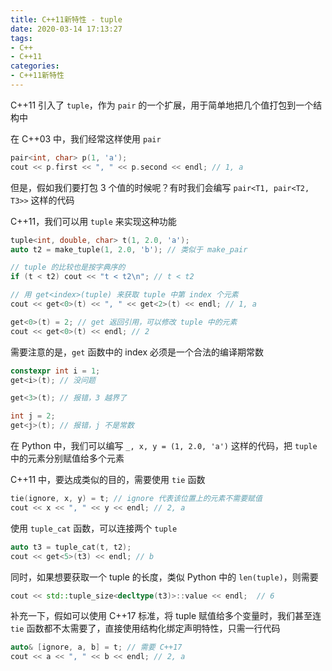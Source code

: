 ```yaml
---
title: C++11新特性 - tuple
date: 2020-03-14 17:13:27
tags:
- C++
- C++11
categories:
- C++11新特性
---
```


C++11 引入了 `tuple`，作为 `pair` 的一个扩展，用于简单地把几个值打包到一个结构中

<!-- More -->

在 C++03 中，我们经常这样使用 `pair`

```C++
pair<int, char> p(1, 'a');
cout << p.first << ", " << p.second << endl; // 1, a
```

但是，假如我们要打包 3 个值的时候呢？有时我们会编写 `pair<T1, pair<T2, T3>>` 这样的代码

C++11，我们可以用 `tuple` 来实现这种功能

```C++
tuple<int, double, char> t(1, 2.0, 'a');
auto t2 = make_tuple(1, 2.0, 'b'); // 类似于 make_pair

// tuple 的比较也是按字典序的
if (t < t2) cout << "t < t2\n"; // t < t2

// 用 get<index>(tuple) 来获取 tuple 中第 index 个元素
cout << get<0>(t) << ", " << get<2>(t) << endl; // 1, a

get<0>(t) = 2; // get 返回引用，可以修改 tuple 中的元素
cout << get<0>(t) << endl; // 2
```

需要注意的是，`get` 函数中的 index 必须是一个合法的编译期常数

```C++
constexpr int i = 1;
get<i>(t); // 没问题

get<3>(t); // 报错，3 越界了

int j = 2;
get<j>(t); // 报错，j 不是常数
```

在 Python 中，我们可以编写 `_, x, y = (1, 2.0, 'a')` 这样的代码，把 `tuple` 中的元素分别赋值给多个元素

C++11 中，要达成类似的目的，需要使用 `tie` 函数

```C++
tie(ignore, x, y) = t; // ignore 代表该位置上的元素不需要赋值
cout << x << ", " << y << endl; // 2, a
```

使用 `tuple_cat` 函数，可以连接两个 `tuple`

```C++
auto t3 = tuple_cat(t, t2);
cout << get<5>(t3) << endl; // b
```

同时，如果想要获取一个 tuple 的长度，类似 Python 中的 `len(tuple)`，则需要

```C++
cout << std::tuple_size<decltype(t3)>::value << endl;  // 6
```

补充一下，假如可以使用 C++17 标准，将 tuple 赋值给多个变量时，我们甚至连 `tie` 函数都不太需要了，直接使用结构化绑定声明特性，只需一行代码
```C++
auto& [ignore, a, b] = t; // 需要 C++17
cout << a << ", " << b << endl; // 2, a
```